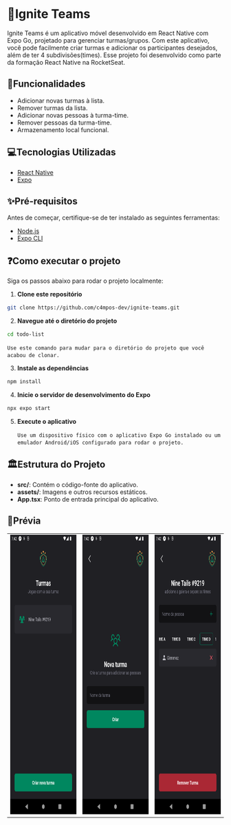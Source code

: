 # 📁Ignite Teams

Ignite Teams é um aplicativo móvel desenvolvido em React Native com Expo Go, projetado para gerenciar turmas/grupos. Com este aplicativo, você pode facilmente criar turmas e adicionar os participantes desejados, além de ter 4 subdivisões(times). Esse projeto foi desenvolvido como parte da formação React Native na RocketSeat.

## 📔Funcionalidades

- Adicionar novas turmas à lista.
- Remover turmas da lista.
- Adicionar novas pessoas à turma-time.
- Remover pessoas da turma-time.
- Armazenamento local funcional.

## 💻Tecnologias Utilizadas

- [React Native](https://reactnative.dev/)
- [Expo](https://expo.dev/)

## ✨Pré-requisitos

Antes de começar, certifique-se de ter instalado as seguintes ferramentas:

- [Node.js](https://nodejs.org/)
- [Expo CLI](https://docs.expo.dev/get-started/installation/)

## ❓Como executar o projeto

Siga os passos abaixo para rodar o projeto localmente:

1. **Clone este repositório**

```bash
git clone https://github.com/c4mpos-dev/ignite-teams.git
```

2. **Navegue até o diretório do projeto**

```bash
cd todo-list
```
   `Use este comando para mudar para o diretório do projeto que você acabou de clonar.`

3. **Instale as dependências**

```bash
npm install
```

4. **Inicie o servidor de desenvolvimento do Expo**

```bash
npx expo start
```

5. **Execute o aplicativo**

   `Use um dispositivo físico com o aplicativo Expo Go instalado ou um emulador Android/iOS configurado para rodar o projeto.`

## 🏛️Estrutura do Projeto

- **src/**: Contém o código-fonte do aplicativo.
- **assets/**: Imagens e outros recursos estáticos.
- **App.tsx**: Ponto de entrada principal do aplicativo.

## 📸Prévia

<table>
   <tr>
      <center>
         <td><img src="assets/Groups.png" alt="Groups" width="300" height="650"/></td>
         <td><img src="assets/New-group.png" alt="New Group" width="300" height="650"/></td>
         <td><img src="assets/Group-detail.png" alt="Group Detail" width="300" height="650"/></td>
      </center>
   </tr>
</table>
